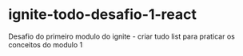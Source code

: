# ignite-todo-desafio-1-react
Desafio do primeiro modulo do ignite - criar  tudo list para praticar os conceitos do modulo 1 
